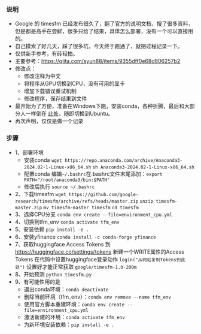 ### 说明
- Google 的 timesfm 已经发布很久了，翻了官方的说明文档，搜了很多资料，但是都是高手在尝鲜，很多只给了结果，具体怎么部署，没有一个可以直接用的。
- 自己摸索了好几天，踩了很多坑，今天终于跑通了，就把过程记录一下。
- 仅供新手参考，有砖轻拍。
- 主要参考：https://qiita.com/syun88/items/9355dff0e68d806257b2
- 修改点：
	- 修改注释为中文
	- 将程序从GPU切换到CPU，没有可用的显卡
	- 增加下载错误重试机制
	- 修改程序，保存结果到文件
- 最开始为了方便，准备在Windows下跑，安装conda，各种折腾，最后和大部分人一样倒在 [此处](https://github.com/google-research/timesfm/issues/24#issuecomment-2118539951 "此处")，随即切换到Ubuntu。
- 再次声明，仅仅是做一个记录
### 步骤
- 1、部署环境
	- 安装conda
`wget https://repo.anaconda.com/archive/Anaconda3-2024.02-1-Linux-x86_64.sh`
`sh Anaconda3-2024.02-1-Linux-x86_64.sh`
	- 配置conda
编辑`~/.bashrc`在.bashrc文件末尾添加：`export PATH="/root/anaconda3/bin:$PATH"`
	- 修改后执行
`source ~/.bashrc`
- 2、下载timesfm
`wget https://github.com/google-research/timesfm/archive/refs/heads/master.zip`
`unzip timesfm-master.zip`
`mv timesfm-master timesfm`
`cd timesfm`
- 3、选择CPU分支
`conda env create --file=environment_cpu.yml`
- 4、切换到tfm_env
`conda activate tfm_env`
- 5、安装依赖
`pip install -e .`
- 6、安装yfinance
`conda install -c conda-forge yfinance`
- 7、获取huggingface Access Tokens
到 https://huggingface.co/settings/tokens 新建一个WRITE属性的Access Tokens
在代码中设置huggingface登录动作
`login("从网站复制Tokens到此处")`
设置好才能正常获取 `google/timesfm-1.0-200m`
- 8、开始预测
`python timesfm.py`
- 9、有可能性用的是
	- 退出conda环境：`conda deactivate`
	- 删除当前环境（tfm_env）：`conda env remove --name tfm_env`
	- 使用官方脚本重建环境：`conda env create --file=environment_cpu.yml`
	- 激活新建的环境：`conda activate tfm_env`
	- 为新环境安装依赖：`pip install -e .`
